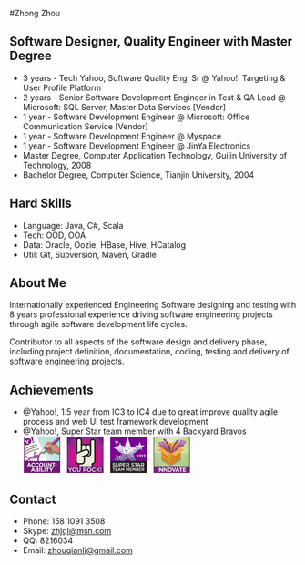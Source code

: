 #Zhong Zhou
## Software Designer, Quality Engineer with Master Degree
   * 3 years - Tech Yahoo, Software Quality Eng, Sr @ Yahoo!: Targeting & User Profile Platform
   * 2 years - Senior Software Development Engineer in Test & QA Lead @ Microsoft: SQL Server, Master Data Services [Vendor] 
   * 1 year  - Software Development Engineer @ Microsoft: Office Communication Service [Vendor]
   * 1 year  - Software Development Engineer @ Myspace
   * 1 year  - Software Development Engineer @ JinYa Electronics
   * Master Degree, Computer Application Technology, Guilin University of Technology, 2008
   * Bachelor Degree, Computer Science, Tianjin University, 2004
   
## Hard Skills
   * Language: Java, C#, Scala
   * Tech: OOD, OOA
   * Data: Oracle, Oozie, HBase, Hive, HCatalog
   * Util: Git, Subversion, Maven, Gradle 

## About Me
Internationally experienced Engineering Software designing and testing with
 8 years professional experience driving software engineering projects through
  agile software development life cycles.

Contributor to all aspects of the software design and delivery phase, including project
definition, documentation, coding, testing and delivery of software engineering projects.

## Achievements
   * @Yahoo!, 1.5 year from IC3 to IC4 due to great improve quality agile process and web UI test framework development
   * @Yahoo!, Super Star team member with 4 Backyard Bravos ![bravo](../images/bravo.png)

## Contact
   * Phone: 158 1091 3508
   * Skype: zhjql@msn.com
   * QQ: 8216034
   * Email: zhouqianli@gmail.com